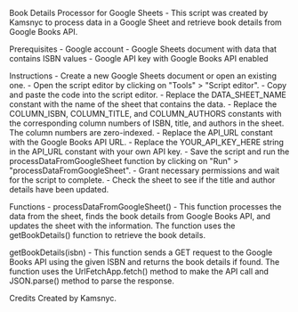 Book Details Processor for Google Sheets
    - This script was created by Kamsnyc to process data in a Google Sheet and retrieve book details from Google Books API.

Prerequisites
    - Google account
     - Google Sheets document with data that contains ISBN values
      - Google API key with Google Books API enabled

Instructions
    - Create a new Google Sheets document or open an existing one.
     - Open the script editor by clicking on "Tools" > "Script editor".
      - Copy and paste the code into the script editor.
       - Replace the DATA_SHEET_NAME constant with the name of the sheet that contains the data.
        - Replace the COLUMN_ISBN, COLUMN_TITLE, and COLUMN_AUTHORS constants with the corresponding column numbers of ISBN, title, and authors in the sheet. The column numbers are zero-indexed.
         - Replace the API_URL constant with the Google Books API URL.
          - Replace the YOUR_API_KEY_HERE string in the API_URL constant with your own API key.
           - Save the script and run the processDataFromGoogleSheet function by clicking on "Run" > "processDataFromGoogleSheet".
            - Grant necessary permissions and wait for the script to complete.
             - Check the sheet to see if the title and author details have been updated.

Functions
    - processDataFromGoogleSheet()
        - This function processes the data from the sheet, finds the book details from Google Books API, and updates the sheet with the information. The function uses the getBookDetails() function to retrieve the book details.

getBookDetails(isbn)
    - This function sends a GET request to the Google Books API using the given ISBN and returns the book details if found. The function uses the UrlFetchApp.fetch() method to make the API call and JSON.parse() method to parse the response.

Credits
Created by Kamsnyc.
